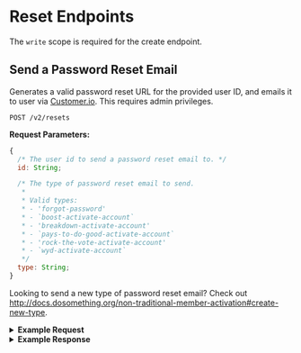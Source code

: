 # Reset Endpoints

The `write` scope is required for the create endpoint.

## Send a Password Reset Email

Generates a valid password reset URL for the provided user ID, and emails it to user via [Customer.io](http://docs.dosomething.org/customer-io#call-to-action-email). This requires admin privileges.

```
POST /v2/resets
```

**Request Parameters:**

```js
{
  /* The user id to send a password reset email to. */
  id: String;

  /* The type of password reset email to send.
   *
   * Valid types:
   * - 'forgot-password'
   * - `boost-activate-account`
   * - 'breakdown-activate-account'
   * - `pays-to-do-good-activate-account`
   * - 'rock-the-vote-activate-account'
   * - `wyd-activate-account`
   */
  type: String;
}
```

Looking to send a new type of password reset email? Check out http://docs.dosomething.org/non-traditional-member-activation#create-new-type.

<details>
<summary><strong>Example Request</strong></summary>

```sh
curl -X POST \
  -H "Authorization: Bearer ${ACCESS_TOKEN}" \
  -H "Content-Type: application/json" -H "Accept: application/json" \
  -d "{\"id\" : \"5846c3949a8920472d4c8793\", \"type\" : \"forgot-password\"}"
  https://northstar.dosomething.org/v2/resets
```

</details>

<details>
<summary><strong>Example Response</strong></summary>

```js
// 200 OK

{
    "success": {
        "code": 200,
        "message": "Message sent."
    }
}
```

</details>
